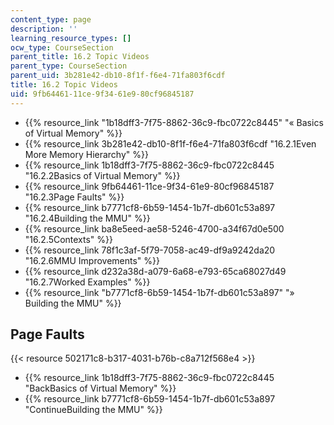```yaml
---
content_type: page
description: ''
learning_resource_types: []
ocw_type: CourseSection
parent_title: 16.2 Topic Videos
parent_type: CourseSection
parent_uid: 3b281e42-db10-8f1f-f6e4-71fa803f6cdf
title: 16.2 Topic Videos
uid: 9fb64461-11ce-9f34-61e9-80cf96845187
---
```


*   {{% resource_link "1b18dff3-7f75-8862-36c9-fbc0722c8445" "« Basics of Virtual Memory" %}}
*   {{% resource_link 3b281e42-db10-8f1f-f6e4-71fa803f6cdf "16.2.1Even More Memory Hierarchy" %}}
*   {{% resource_link 1b18dff3-7f75-8862-36c9-fbc0722c8445 "16.2.2Basics of Virtual Memory" %}}
*   {{% resource_link 9fb64461-11ce-9f34-61e9-80cf96845187 "16.2.3Page Faults" %}}
*   {{% resource_link b7771cf8-6b59-1454-1b7f-db601c53a897 "16.2.4Building the MMU" %}}
*   {{% resource_link ba8e5eed-ae58-5246-4700-a34f67d0e500 "16.2.5Contexts" %}}
*   {{% resource_link 78f1c3af-5f79-7058-ac49-df9a9242da20 "16.2.6MMU Improvements" %}}
*   {{% resource_link d232a38d-a079-6a68-e793-65ca68027d49 "16.2.7Worked Examples" %}}
*   {{% resource_link "b7771cf8-6b59-1454-1b7f-db601c53a897" "» Building the MMU" %}}

Page Faults
-----------

{{< resource 502171c8-b317-4031-b76b-c8a712f568e4 >}}

*   {{% resource_link 1b18dff3-7f75-8862-36c9-fbc0722c8445 "BackBasics of Virtual Memory" %}}
*   {{% resource_link b7771cf8-6b59-1454-1b7f-db601c53a897 "ContinueBuilding the MMU" %}}